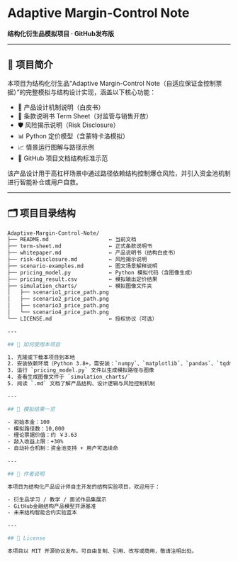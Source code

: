 # Adaptive Margin-Control Note  
**结构化衍生品模拟项目 · GitHub发布版**

---

## 🧠 项目简介

本项目为结构化衍生品“Adaptive Margin-Control Note（自适应保证金控制票据）”的完整模拟与结构设计实现，涵盖以下核心功能：

- 🧱 产品设计机制说明（白皮书）
- 📄 条款说明书 Term Sheet（对监管与销售开放）
- 🛡️ 风险揭示说明（Risk Disclosure）
- 📊 Python 定价模型（含蒙特卡洛模拟）
- 📈 情景运行图解与路径示例
- 📂 GitHub 项目文档结构标准示范

该产品设计用于高杠杆场景中通过路径依赖结构控制爆仓风险，并引入资金池机制进行智能补仓或用户自救。

---

## 🗂️ 项目目录结构

```bash
Adaptive-Margin-Control-Note/
├── README.md                   ← 当前文档
├── term-sheet.md               ← 正式条款说明书
├── whitepaper.md               ← 产品说明书（结构白皮书）
├── risk-disclosure.md          ← 风险揭示说明
├── scenario-examples.md        ← 图文场景解释说明
├── pricing_model.py            ← Python 模拟代码（含图像生成）
├── pricing_result.csv          ← 模拟输出定价结果
├── simulation_charts/          ← 模拟图像文件夹
│   ├── scenario1_price_path.png
│   ├── scenario2_price_path.png
│   ├── scenario3_price_path.png
│   └── scenario4_price_path.png
└── LICENSE.md                  ← 授权协议（可选）

---

## 🚀 如何使用本项目

1. 克隆或下载本项目到本地
2. 安装依赖环境（Python 3.8+，需安装：`numpy`、`matplotlib`、`pandas`、`tqdm`）
3. 运行 `pricing_model.py` 文件以生成模拟路径与图像
4. 查看生成图像文件于 `simulation_charts/`
5. 阅读 `.md` 文档了解产品结构、设计逻辑与风险控制机制

---

## 📌 模拟结果一览

- 初始本金：100
- 模拟路径数：10,000
- 理论票据价值：约 ￥3.63
- 敲入收益上限：+30%
- 自动补仓机制：资金池支持 + 用户可选续命

---

## 🧠 作者说明

本项目为结构化产品设计师自主开发的结构实验项目，欢迎用于：

- 衍生品学习 / 教学 / 面试作品集展示
- GitHub金融结构产品模型开源基准
- 未来结构智能合约实验蓝本

---

## 📄 License

本项目以 MIT 开源协议发布。可自由复制、引用、改写或商用，敬请注明出处。
